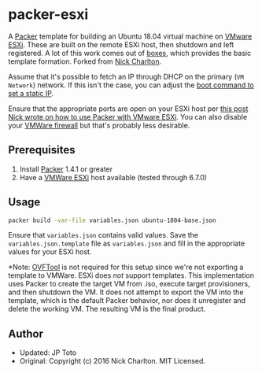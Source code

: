 # packer-esxi

A [Packer][] template for building an Ubuntu 18.04 virtual machine on
[VMware ESXi][]. These are built on the remote ESXi host, then shutdown and
left registered. A lot of this work comes out of [boxes][], which provides the
basic template formation. Forked from [Nick Charlton][].

Assume that it's possible to fetch an IP through DHCP on the primary (`VM
Network`) network. If this isn't the case, you can adjust the [boot command to
set a static IP][].

Ensure that the appropriate ports are open on your ESXi host per [this post Nick wrote on how to use Packer with
VMware ESXi][post]. You can also disable your [VMWare firewall][] but that's probably less desirable.

## Prerequisites
1. Install [Packer][] 1.4.1 or greater
2. Have a [VMWare ESXi][] host available (tested through 6.7.0)

## Usage

```sh
packer build -var-file variables.json ubuntu-1804-base.json
```

Ensure that `variables.json` contains valid values. Save the `variables.json.template` file as `variables.json` and fill in the appropriate values for your ESXi host.

*Note: [OVFTool][] is not required for this setup since we're not exporting a template to VMWare. ESXi does _not_ support templates. This implementation uses Packer to create the target VM from .iso, execute target provisioners, and then shutdown the VM. It does not attempt to export the VM into the template, which is the default Packer behavior, nor does it unregister and delete the working VM. The resulting VM is the final product.

## Author

- Updated: JP Toto
- Original: Copyright (c) 2016 Nick Charlton. MIT Licensed.

[Packer]: https://packer.io
[VMware ESXi]: http://www.vmware.com/products/vsphere-hypervisor.html
[boxes]: https://github.com/nickcharlton/boxes
[boot command to set a static IP]: https://help.ubuntu.com/lts/installation-guide/armhf/apbs02.html
[post]: https://nickcharlton.net/posts/using-packer-esxi-6.html
[OVFTool]: https://code.vmware.com/web/tool/4.3.0/ovf
[Nick Charlton]: https://github.com/nickcharlton/packer-esxi
[VMWare firewall]: https://docs.vmware.com/en/VMware-vSphere/6.5/com.vmware.vsphere.security.doc/GUID-7A8BEFC8-BF86-49B5-AE2D-E400AAD81BA3.html
